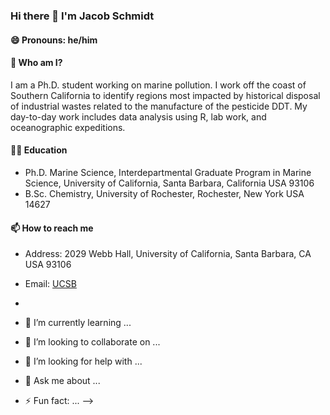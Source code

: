 ### Hi there 👋 I'm Jacob Schmidt
#### 😄 Pronouns: he/him

#### 🧪 Who am I?
I am a Ph.D. student working on marine pollution. I work off the coast of Southern California to identify regions most impacted by historical disposal of industrial wastes related to the manufacture of the pesticide DDT. My day-to-day work includes data analysis using R, lab work, and oceanographic expeditions. 

#### 🧑‍🎓 Education
-  Ph.D. Marine Science, Interdepartmental Graduate Program in Marine Science, University of California, Santa Barbara, California USA 93106
-  B.Sc. Chemistry, University of Rochester, Rochester, New York USA 14627

#### 📫 How to reach me
-  Address: 2029 Webb Hall, University of California, Santa Barbara, CA USA 93106
-  Email: [UCSB](mailto:jschmidt@ucsb.edu)
-  

- 🌱 I’m currently learning ...
- 👯 I’m looking to collaborate on ...
- 🤔 I’m looking for help with ...
- 💬 Ask me about ...


- ⚡ Fun fact: ...
-->
